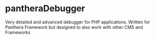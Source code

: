 pantheraDebugger
================

Very detailed and advanced debugger for PHP applications. Written for Panthera Framework but designed to also work with other CMS and Frameworks
